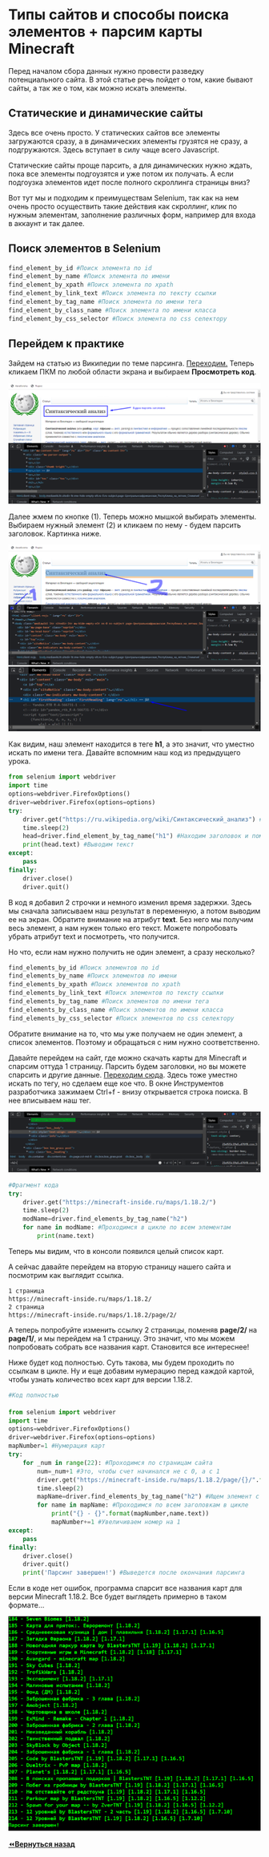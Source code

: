 # Типы сайтов и способы поиска элементов + парсим карты Minecraft
Перед началом сбора данных нужно провести разведку потенциального сайта. В этой статье речь пойдет о том, какие бывают сайты, а так же о том, как можно искать элементы.  

## Статические и динамические сайты
Здесь все очень просто. У статических сайтов все элементы загружаются сразу, а в динамических элементы грузятся не сразу, а подгружаются. Здесь вступает в силу чаще всего Javascript.  

Статические сайты проще парсить, а для динамических нужно ждать, пока все элементы подгоузятся и уже потом их получать. А если подгоузка элементов идет после полного скроллинга страницы вниз?  

Вот тут мы и подходим к преимуществам Selenium, так как на нем очень просто осуществить такие действия как скроллинг, клик по нужным элементам, заполнение различных форм, например для входа в аккаунт и так далее.  

## Поиск элементов в Selenium

```python
find_element_by_id #Поиск элемента по id
find_element_by_name #Поиск элемента по имени
find_element_by_xpath #Поиск элемента по xpath
find_element_by_link_text #Поиск элемента по тексту ссылки
find_element_by_tag_name #Поиск элемента по имени тега
find_element_by_class_name #Поиск элемента по имени класса
find_element_by_css_selector #Поиск элемента по css селектору
```

## Перейдем к практике

Зайдем на статью из Википедии по теме парсинга. [Переходим.](https://ru.wikipedia.org/wiki/Синтаксический_анализ) Теперь кликаем ПКМ по любой области экрана и выбираем **Просмотреть код**.

![img](img01.png)

Далее жмем по кнопке (1). Теперь можно мышкой выбирать элементы. Выбираем нужный элемент (2) и кликаем по нему - будем парсить заголовок. Картинка ниже.

![img](img02.png)  
![img](img03.png)

Как видим, наш элемент находится в теге **h1**, а это значит, что уместно искать по имени тега. Давайте вспомним наш код из предыдущего урока.

```python
from selenium import webdriver
import time
options=webdriver.FirefoxOptions()
driver=webdriver.Firefox(options=options)
try:
	driver.get("https://ru.wikipedia.org/wiki/Синтаксический_анализ") #Заходим на сайт
	time.sleep(2)
	head=driver.find_element_by_tag_name("h1") #Находим заголовок и помещаем его в переменную
	print(head.text) #Выводим текст
except:
	pass
finally:
	driver.close()
	driver.quit()
```

В код я добавил 2 строчки и немного изменил время задержки. Здесь мы сначала записываем наш результат в переменную, а потом выводим ее на экран. Обратите внимание на атрибут **text**. Без него мы получим весь элемент, а нам нужен только его текст. Можете попробовать убрать атрибут text и посмотреть, что получится.  

Но что, если нам нужно получить не один элемент, а сразу несколько?

```python
find_elements_by_id #Поиск элементов по id
find_elements_by_name #Поиск элементов по имени
find_elements_by_xpath #Поиск элементов по xpath
find_elements_by_link_text #Поиск элементов по тексту ссылки
find_elements_by_tag_name #Поиск элементов по имени тега
find_elements_by_class_name #Поиск элементов по имени класса
find_elements_by_css_selector #Поиск элементов по css селектору
```
Обратите внимание на то, что мы уже получаем не один элемент, а список элементов. Поэтому и обращаться с ним нужно соответственно.  

Давайте перейдем на сайт, где можно скачать карты для Minecraft и спарсим оттуда 1 страницу. Парсить будем заголовки, но вы можете спарсить и другие данные. [Переходим сюда](https://minecraft-inside.ru/maps/1.18.2/). Здесь тоже уместно искать по тегу, но сделаем еще кое что. В окне Инструментов разработчика зажимаем Ctrl+f - внизу открывается строка поиска. В нее вписываем наш тег.

![img](img04.png)

```python
#Фрагмент кода
try:
	driver.get("https://minecraft-inside.ru/maps/1.18.2/")
	time.sleep(2)
	modName=driver.find_elements_by_tag_name("h2")
	for name in modName: #Проходимся в цикле по всем элементам
		print(name.text)
```
Теперь мы видим, что в консоли появился целый список карт.  

А сейчас давайте перейдем на вторую страницу нашего сайта и посмотрим как выглядит ссылка.

```
1 страница
https://minecraft-inside.ru/maps/1.18.2/
2 страница
https://minecraft-inside.ru/maps/1.18.2/page/2/
```
А теперь попробуйте изменить ссылку 2 страницы, поменяв **page/2/** на **page/1/**, и мы перейдем на 1 страницу. Это значит, что мы можем попробовать собрать все названия карт. Становится все интереснее!  

Ниже будет код полностью. Суть такова, мы будем проходить по ссылкам в цикле. Ну и еще добавим нумерацию перед каждой картой, чтобы узнать количество всех карт для версии 1.18.2.

```python
#Код полностью

from selenium import webdriver
import time
options=webdriver.FirefoxOptions()
driver=webdriver.Firefox(options=options)
mapNumber=1 #Нумерация карт
try:
	for _num in range(22): #Проходимся по страницам сайта
		num=_num+1 #Это, чтобы счет начинался не с 0, а с 1
		driver.get("https://minecraft-inside.ru/maps/1.18.2/page/{}/".format(num))
		time.sleep(2)
		mapName=driver.find_elements_by_tag_name("h2") #Ищем элемент с заголовками
		for name in mapName: #Проходимся по всем заголовкам в цикле
			print("{} - {}".format(mapNumber,name.text))
			mapNumber+=1 #Увеличиваем номер на 1
except:
	pass
finally:
	driver.close()
	driver.quit()
	print('Парсинг завершен!') #Выведется после окончания парсинга
```

Если в коде нет ошибок, программа спарсит все названия карт для версии Minecraft 1.18.2. Все будет выглядеть примерно в таком формате...

![img](img05.png)

[:rewind:**Вернуться назад**](../../../../README.md)